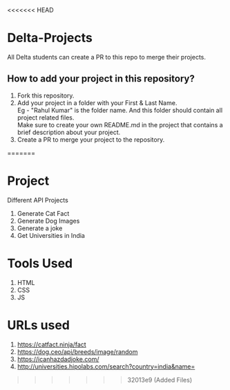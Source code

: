 <<<<<<< HEAD
# Delta-Projects
All Delta students can create a PR to this repo to merge their projects.

## How to add your project in this repository?
1. Fork this repository.
2. Add your project in a folder with your First & Last Name. <br>
   Eg - "Rahul Kumar" is the folder name. And this folder should contain all project related files.<br>
   Make sure to create your own README.md in the project that contains a brief description about your project.
4. Create a PR to merge your project to the repository.


=======
# Project

Different API Projects

1. Generate Cat Fact
2. Generate Dog Images
3. Generate a joke
4. Get Universities in India

# Tools Used

1. HTML
2. CSS
3. JS

# URLs used

1. https://catfact.ninja/fact
2. https://dog.ceo/api/breeds/image/random
3. https://icanhazdadjoke.com/
4. http://universities.hipolabs.com/search?country=india&name=
>>>>>>> 32013e9 (Added Files)
